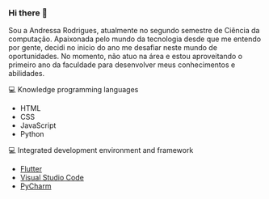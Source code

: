 ### Hi there 👋

Sou a Andressa Rodrigues, atualmente no segundo semestre de Ciência da computação.
Apaixonada pelo mundo da tecnologia desde que me entendo por gente, decidi no inicio do ano me desafiar neste mundo de oportunidades. No momento, não atuo na área e estou aproveitando o primeiro ano da faculdade para desenvolver meus conhecimentos e abilidades.

 💻 Knowledge programming languages
- HTML
- CSS
- JavaScript
- Python
 
💻  Integrated development environment and framework 
- <a href="https://flet.dev/">Flutter<a/>
- <a href="https://code.visualstudio.com">Visual Studio Code<a/>
- <a href="https://www.jetbrains.com/pycharm/">PyCharm<a/>
